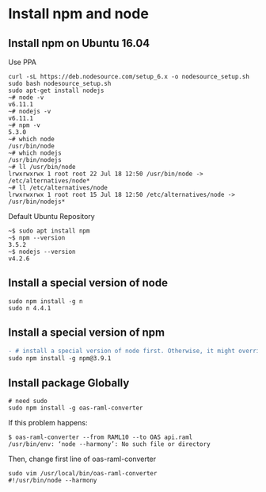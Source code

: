 # Install npm and node
## Install npm on Ubuntu 16.04
Use PPA
```
curl -sL https://deb.nodesource.com/setup_6.x -o nodesource_setup.sh
sudo bash nodesource_setup.sh
sudo apt-get install nodejs
~# node -v
v6.11.1
~# nodejs -v 
v6.11.1
~# npm -v
5.3.0
~# which node
/usr/bin/node
~# which nodejs
/usr/bin/nodejs
~# ll /usr/bin/node
lrwxrwxrwx 1 root root 22 Jul 18 12:50 /usr/bin/node -> /etc/alternatives/node*
~# ll /etc/alternatives/node 
lrwxrwxrwx 1 root root 15 Jul 18 12:50 /etc/alternatives/node -> /usr/bin/nodejs*
```

Default Ubuntu Repository
```
~$ sudo apt install npm
~$ npm --version
3.5.2
~$ nodejs --version
v4.2.6
```

## Install a special version of node
```
sudo npm install -g n
sudo n 4.4.1
```

## Install a special version of npm
```diff
- # install a special version of node first. Otherwise, it might override npm version
sudo npm install -g npm@3.9.1
```

## Install package Globally
```
# need sudo
sudo npm install -g oas-raml-converter
```
If this problem happens:
```
$ oas-raml-converter --from RAML10 --to OAS api.raml 
/usr/bin/env: ‘node --harmony’: No such file or directory
```
Then, change first line of oas-raml-converter
```
sudo vim /usr/local/bin/oas-raml-converter
#!/usr/bin/node --harmony
```
